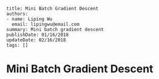 ~~~~
title: Mini Batch Gradient Descent
authors:
- name: Liping Wu
  email: lipingwu@email.com
summary: Mini batch gradient descent
publishDate: 01/16/2018
updateDate: 02/16/2018
tags: []
~~~~

# Mini Batch Gradient Descent







